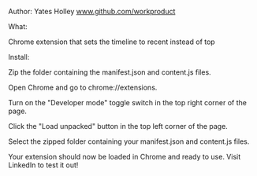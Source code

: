 Author:
  Yates Holley 
  www.github.com/workproduct

What:

  Chrome extension that sets the timeline to recent instead of top

Install:

  Zip the folder containing the manifest.json and content.js files.

  Open Chrome and go to chrome://extensions.

  Turn on the "Developer mode" toggle switch in the top right corner of the page.

  Click the "Load unpacked" button in the top left corner of the page.

  Select the zipped folder containing your manifest.json and content.js files.

  Your extension should now be loaded in Chrome and ready to use. Visit LinkedIn to test it out!
 
